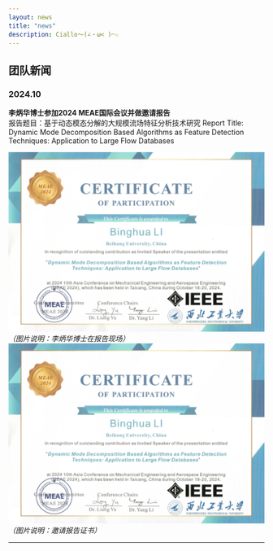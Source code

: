 ```yaml
---
layout: news
title: "news"
description: Ciallo～(∠・ω< )⌒☆
---
```

## 团队新闻

### 2024.10  
**李炳华博士参加2024 MEAE国际会议并做邀请报告**  
报告题目：基于动态模态分解的大规模流场特征分析技术研究
Report Title: Dynamic Mode Decomposition Based Algorithms as Feature Detection Techniques: Application to Large Flow Databases

![报告现场](/assets/images/2024-10-MEAE2024.png)  
*（图片说明：李炳华博士在报告现场）*
![报告证书](/assets/images/2024-10-MEAE2024.png)  
*（图片说明：邀请报告证书）*

---
